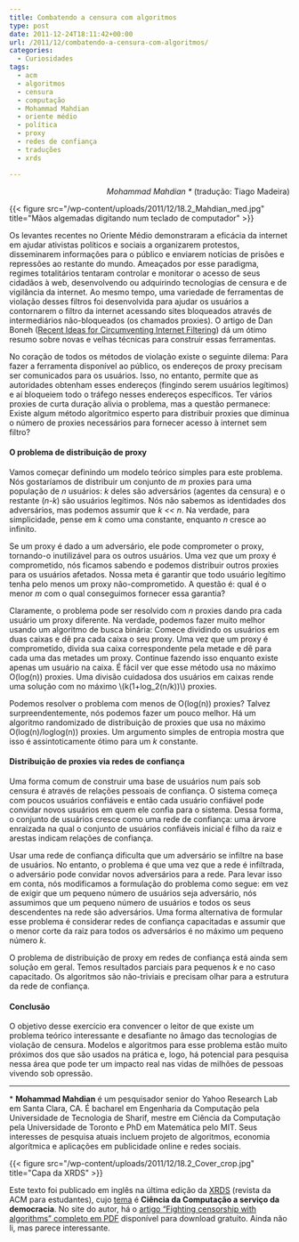 ```yaml
---
title: Combatendo a censura com algoritmos
type: post
date: 2011-12-24T18:11:42+00:00
url: /2011/12/combatendo-a-censura-com-algoritmos/
categories:
  - Curiosidades
tags:
  - acm
  - algoritmos
  - censura
  - computação
  - Mohammad Mahdian
  - oriente médio
  - política
  - proxy
  - redes de confiança
  - traduções
  - xrds

---
```

<p style="text-align:right;">
  <em>Mohammad Mahdian *</em> (tradução: Tiago Madeira)
</p>

{{< figure src="/wp-content/uploads/2011/12/18.2_Mahdian_med.jpg" title="Mãos algemadas digitando num teclado de computador" >}}

Os levantes recentes no Oriente Médio demonstraram a eficácia da internet em ajudar ativistas políticos e sociais a organizarem protestos, disseminarem informações para o público e enviarem notícias de prisões e repressões ao restante do mundo. Ameaçados por esse paradigma, regimes totalitários tentaram controlar e monitorar o acesso de seus cidadãos à web, desenvolvendo ou adquirindo tecnologias de censura e de vigilância da internet. Ao mesmo tempo, uma variedade de ferramentas de violação desses filtros foi desenvolvida para ajudar os usuários a contornarem o filtro da internet acessando sites bloqueados através de intermediários não-bloqueados (os chamados proxies). O artigo de Dan Boneh ([Recent Ideas for Circumventing Internet Filtering][2]) dá um ótimo resumo sobre novas e velhas técnicas para construir essas ferramentas.

No coração de todos os métodos de violação existe o seguinte dilema: Para fazer a ferramenta disponível ao público, os endereços de proxy precisam ser comunicados para os usuários. Isso, no entanto, permite que as autoridades obtenham esses endereços (fingindo serem usuários legítimos) e aí bloqueiem todo o tráfego nesses endereços específicos. Ter vários proxies de curta duração alivia o problema, mas a questão permanece: Existe algum método algorítmico esperto para distribuir proxies que diminua o número de proxies necessários para fornecer acesso à internet sem filtro?

#### O problema de distribuição de proxy

Vamos começar definindo um modelo teórico simples para este problema. Nós gostaríamos de distribuir um conjunto de _m_ proxies para uma população de _n_ usuários: _k_ deles são adversários (agentes da censura) e o restante (_n-k_) são usuários legítimos. Nós não sabemos as identidades dos adversários, mas podemos assumir que _k << n_. Na verdade, para simplicidade, pense em _k_ como uma constante, enquanto _n_ cresce ao infinito.

Se um proxy é dado a um adversário, ele pode comprometer o proxy, tornando-o inutilizável para os outros usuários. Uma vez que um proxy é comprometido, nós ficamos sabendo e podemos distribuir outros proxies para os usuários afetados. Nossa meta é garantir que todo usuário legítimo tenha pelo menos um proxy não-comprometido. A questão é: qual é o menor _m_ com o qual conseguimos fornecer essa garantia?

Claramente, o problema pode ser resolvido com _n_ proxies dando pra cada usuário um proxy diferente. Na verdade, podemos fazer muito melhor usando um algoritmo de busca binária: Comece dividindo os usuários em duas caixas e dê pra cada caixa o seu proxy. Uma vez que um proxy é comprometido, divida sua caixa correspondente pela metade e dê para cada uma das metades um proxy. Continue fazendo isso enquanto existe apenas um usuário na caixa. É fácil ver que esse método usa no máximo O(log(n)) proxies. Uma divisão cuidadosa dos usuários em caixas rende uma solução com no máximo \\(k(1+log_2(n/k))\\) proxies.

Podemos resolver o problema com menos de O(log(n)) proxies? Talvez surpreendentemente, nós podemos fazer um pouco melhor. Há um algoritmo randomizado de distribuição de proxies que usa no máximo O(log(n)/loglog(n)) proxies. Um argumento simples de entropia mostra que isso é assintoticamente ótimo para um _k_ constante.

#### Distribuição de proxies via redes de confiança

Uma forma comum de construir uma base de usuários num país sob censura é através de relações pessoais de confiança. O sistema começa com poucos usuários confiáveis e então cada usuário confiável pode convidar novos usuários em quem ele confia para o sistema. Dessa forma, o conjunto de usuários cresce como uma rede de confiança: uma árvore enraizada na qual o conjunto de usuários confiáveis inicial é filho da raiz e arestas indicam relações de confiança.

Usar uma rede de confiança dificulta que um adversário se infiltre na base de usuários. No entanto, o problema é que uma vez que a rede é infiltrada, o adversário pode convidar novos adversários para a rede. Para levar isso em conta, nós modificamos a formulação do problema como segue: em vez de exigir que um pequeno número de usuários seja adversário, nós assumimos que um pequeno número de usuários e todos os seus descendentes na rede são adversários. Uma forma alternativa de formular esse problema é considerar redes de confiança capacitadas e assumir que o menor corte da raiz para todos os adversários é no máximo um pequeno número _k_.

O problema de distribuição de proxy em redes de confiança está ainda sem solução em geral. Temos resultados parciais para pequenos _k_ e no caso capacitado. Os algoritmos são não-triviais e precisam olhar para a estrutura da rede de confiança.

#### Conclusão

O objetivo desse exercício era convencer o leitor de que existe um problema teórico interessante e desafiante no âmago das tecnologias de violação de censura. Modelos e algoritmos para esse problema estão muito próximos dos que são usados na prática e, logo, há potencial para pesquisa nessa área que pode ter um impacto real nas vidas de milhões de pessoas vivendo sob opressão.

* * *

\* **Mohammad Mahdian** é um pesquisador senior do Yahoo Research Lab em Santa Clara, CA. É bacharel em Engenharia da Computação pela Universidade de Tecnologia de Sharif, mestre em Ciência da Computação pela Universidade de Toronto e PhD em Matemática pelo MIT. Seus interesses de pesquisa atuais incluem projeto de algoritmos, economia algorítmica e aplicações em publicidade online e redes sociais.

{{< figure src="/wp-content/uploads/2011/12/18.2_Cover_crop.jpg" title="Capa da XRDS" >}}

Este texto foi publicado em inglês na última edição da [XRDS][4] (revista da ACM para estudantes), cujo [tema][5] é **Ciência da Computação a serviço da democracia**. No site do autor, há o [artigo “Fighting censorship with algorithms” completo em PDF][6] disponível para download gratuito. Ainda não li, mas parece interessante.

 [1]: https://i2.wp.com/tiagomadeira.com/wp-content/uploads/2011/12/18.2_Mahdian_med.jpg
 [2]: http://dl.acm.org/citation.cfm?id=2043250
 [3]: https://i2.wp.com/tiagomadeira.com/wp-content/uploads/2011/12/18.2_Cover_crop.jpg
 [4]: http://xrds.acm.org/
 [5]: http://xrds.acm.org/images/DLImages/18.2_Cover_crop.jpg
 [6]: http://www.mahdian.org/censorship.pdf

